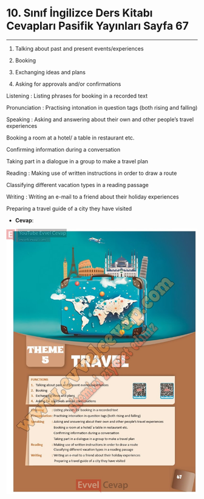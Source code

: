 # 10. Sınıf İngilizce Ders Kitabı Cevapları Pasifik Yayınları Sayfa 67

---

1. Talking about past and present events/experiences

 2. Booking

 3. Exchanging ideas and plans

 4. Asking for approvals and/or confirmations

 Listening : Listing phrases for booking in a recorded text

 Pronunciation : Practising intonation in question tags (both rising and falling)

 Speaking : Asking and answering about their own and other people’s travel experiences

 Booking a room at a hotel/ a table in restaurant etc.

 Confirming information during a conversation

 Taking part in a dialogue in a group to make a travel plan

 Reading : Making use of written instructions in order to draw a route

 Classifying different vacation types in a reading passage

 Writing : Writing an e-mail to a friend about their holiday experiences

 Preparing a travel guide of a city they have visited

-   **Cevap**:

![Image 1](./image_1.jpg)